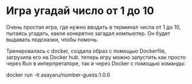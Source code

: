 # Игра угадай число от 1 до 10

Очень простая игра, где нужно вводить в терминал числа от 1 до 10, пытаясь угадать, какое конкретно загадал компьютер.
Он будет выдавать подсказки, чтобы помочь.

Тренировалась с docker, создала образ с помощью Dockerfile, загрузила его на Docker hub.
теперь игру можно запустить как просто через Run в интерпретаторе, так и через Docker
c помощью команды:

docker run -it asayaru/number-guess:1.0.0
